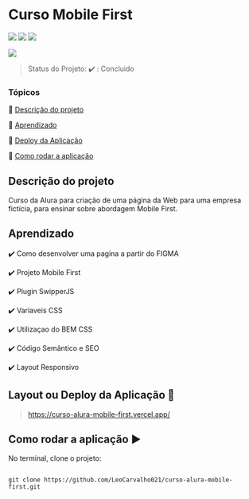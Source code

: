 
<h1>Curso Mobile First</h1>

<p  align="center">

<img  src=  "https://img.shields.io/badge/-HTML-orange"> <img  src="https://img.shields.io/badge/-CSS-blue">  <img src="https://img.shields.io/badge/-JAVASCRYPT-yellow">

<img  src="http://img.shields.io/static/v1?label=STATUS&message=CONCLUIDO&color=GREEN&style=for-the-badge"/>

</p>

> Status do Projeto: :heavy_check_mark: : Concluido

### Tópicos

:small_blue_diamond: [Descrição do projeto](#descrição-do-projeto)

:small_blue_diamond: [Aprendizado](#aprendizado)

:small_blue_diamond: [Deploy da Aplicação](#deploy-da-aplicação-dash)

:small_blue_diamond: [Como rodar a aplicação](#como-rodar-a-aplicação-arrow_forward)

## Descrição do projeto

<p  align="justify">

Curso da Alura para criação de uma página da Web para uma empresa fictícia, para ensinar sobre abordagem Mobile First.

</p>

## Aprendizado


:heavy_check_mark: Como desenvolver uma pagina a partir do FIGMA

:heavy_check_mark: Projeto Mobile First

:heavy_check_mark: Plugin SwipperJS

:heavy_check_mark: Variaveis CSS  

:heavy_check_mark: Utilizaçao do BEM CSS

:heavy_check_mark: Código Semântico e SEO

:heavy_check_mark: Layout Responsivo



## Layout ou Deploy da Aplicação :dash:

> https://curso-alura-mobile-first.vercel.app/


## Como rodar a aplicação :arrow_forward:


No terminal, clone o projeto:


```

git clone https://github.com/LeoCarvalho021/curso-alura-mobile-first.git

```
 

